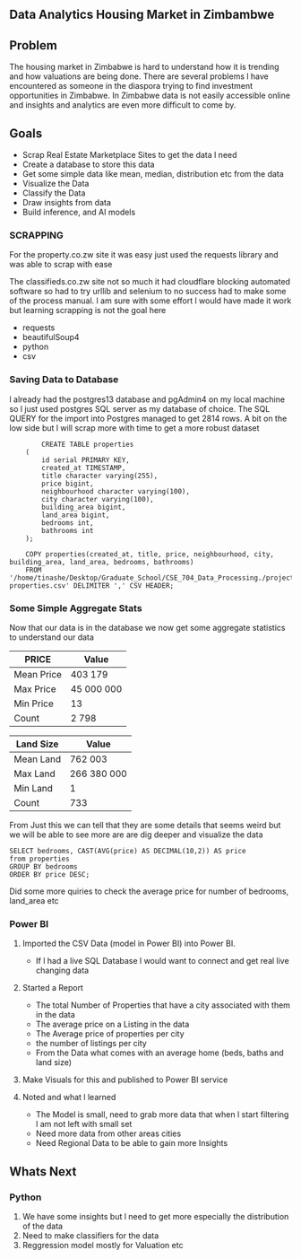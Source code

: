 ## Data Analytics Housing Market in Zimbambwe


## Problem

The housing market in Zimbabwe is hard to understand how it is trending and how valuations are being done. There are several problems l have encountered as someone in the diaspora trying to find investment opportunities in Zimbabwe. In Zimbabwe data is not easily accessible online and insights and analytics are even more difficult to come by. 

## Goals 
 - Scrap Real Estate Marketplace Sites to get the data l need 
 - Create a database to store this data
 - Get some simple data like mean, median, distribution etc from the data 
 - Visualize the Data 
 - Classify the Data
 - Draw insights from data 
 - Build inference, and AI models 

### SCRAPPING 
For the property.co.zw site it was easy just used the requests library and was able to scrap with ease 

The classifieds.co.zw site not so much it had cloudflare blocking automated software so had to try urllib and selenium to no success had to make some of the process manual. l am sure with some effort l would have made it work but learning scrapping is not the goal here 

- requests 
- beautifulSoup4
- python 
- csv 

### Saving Data to Database 
l already had the postgres13 database and pgAdmin4 on my local machine so l just used postgres SQL server as my database of choice. The SQL QUERY for the import into Postgres
managed to get 2814 rows. A bit on the low side but l will scrap more with time to get a more 
robust dataset

```
        CREATE TABLE properties
    (
        id serial PRIMARY KEY, 
        created_at TIMESTAMP,
        title character varying(255),
        price bigint,
        neighbourhood character varying(100),
        city character varying(100),
        building_area bigint,
        land_area bigint,
        bedrooms int,
        bathrooms int
    );

    COPY properties(created_at, title, price, neighbourhood, city, building_area, land_area, bedrooms, bathrooms)
    FROM '/home/tinashe/Desktop/Graduate_School/CSE_704_Data_Processing./projects/zimbabwe_housing/data/cleaned-properties.csv' DELIMITER ',' CSV HEADER;
```


### Some Simple Aggregate Stats 
Now that our data is in the database we now get some aggregate statistics to understand our data

|   PRICE       |    Value        |
|---------------|-----------------|
|  Mean Price   |    403 179      |
|  Max Price    |    45 000 000   |
|  Min Price    |    13           |
|   Count       |    2 798        |

|   Land Size   |    Value        |
|---------------|-----------------|
|  Mean Land    |    762 003      |
|  Max Land     |    266 380 000  |
|  Min Land     |    1            |
|   Count       |    733          |


From Just this we can tell that they are some details that seems weird but we will be able to see more are are dig deeper and visualize the data 

```
SELECT bedrooms, CAST(AVG(price) AS DECIMAL(10,2)) AS price
from properties
GROUP BY bedrooms
ORDER BY price DESC;
```

Did some more quiries to check the average price for number of bedrooms, land_area etc 

### Power BI 
1. Imported the CSV Data (model in Power BI) into Power BI. 
    - If l had a live SQL Database l would want to connect and get real live changing data 

2. Started a Report
    - The total Number of Properties that have a city associated with them in the data 
    - The average price on a Listing in the data 
    - The Average price of properties per city 
    - the number of listings per city 
    - From the Data what comes with an average home (beds, baths and land size)
3. Make Visuals for this and published to Power BI service 

4. Noted and what l learned
    - The Model is small, need to grab more data that when l start filtering l am not left with small set
    - Need more data from other areas cities 
    - Need Regional Data to be able to gain more Insights 

## Whats Next 

### Python 
1. We have some insights but l need to get more especially the distribution of the data
2. Need to make classifiers for the data 
3. Reggression model mostly for Valuation etc 








